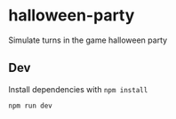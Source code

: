 # halloween-party

Simulate turns in the game halloween party

## Dev

Install dependencies with `npm install`

```bash
npm run dev
```